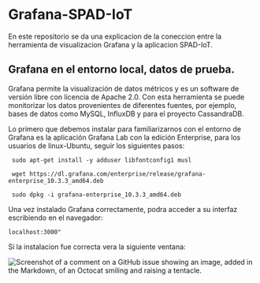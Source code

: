 # Grafana-SPAD-IoT
En este repositorio se da una explicacion de la coneccion entre la herramienta de visualizacion Grafana y la aplicacion SPAD-IoT.

## Grafana en el entorno local, datos de prueba.

Grafana permite la visualización de datos métricos y es un software de versión libre con licencia de Apache 2.0. Con esta herramienta se puede monitorizar los datos provenientes de diferentes fuentes, por ejemplo, bases de datos como MySQL, InfluxDB y para el proyecto CassandraDB.

Lo primero que debemos instalar para familiarizarnos con el entorno de Grafana es la aplicación Grafana Lab con la edición Enterprise, para los usuarios de linux-Ubuntu, seguir los siguientes pasos:

` sudo apt-get install -y adduser libfontconfig1 musl`

` wget https://dl.grafana.com/enterprise/release/grafana-enterprise_10.3.3_amd64.deb`

` sudo dpkg -i grafana-enterprise_10.3.3_amd64.deb`

Una vez instalado Grafana correctamente, podra acceder a su interfaz escribiendo en el navegador:

`localhost:3000"`

Si la instalacion fue correcta vera la siguiente ventana:

![Screenshot of a comment on a GitHub issue showing an image, added in the Markdown, of an Octocat smiling and raising a tentacle.]([https://myoctocat.com/assets/images/base-octocat.svg](https://postimg.cc/bZTyG9Sk)https://postimg.cc/bZTyG9Sk)



